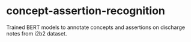 # concept-assertion-recognition
Trained BERT models to annotate concepts and assertions on discharge notes from i2b2 dataset.

